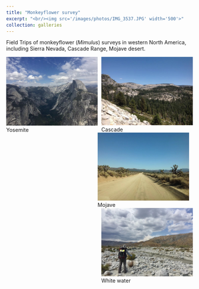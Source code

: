 ```yaml
---
title: "Monkeyflower survey"
excerpt: "<br/><img src='/images/photos/IMG_3537.JPG' width='500'>"
collection: galleries
---
```


Field Trips of monkeyflower (*Mimulus*) surveys in western North America, including Sierra Nevada, Cascade Range, Mojave desert.


<div class="container">
    <div style="float:left;width:49%">
	    <img src="/images/photos/IMG_3537.JPG">
	    <figcaption>Yosemite</figcaption>
    </div>
    <div style="float:right;width:49%">
	    <img src="/images/photos/IMG_3539.JPG">
	    <figcaption>Cascade</figcaption>
    </div>
</div>


<div class="container">
    <div style="float:left;width:49%">
	    <img src="/images/photos/IMG_3538.JPG">
	    <figcaption>Mojave</figcaption>
    </div>
    <div style="float:right;width:49%">
	    <img src="/images/photos/IMG_3541.JPG">
	    <figcaption>White water</figcaption>
    </div>
</div>


